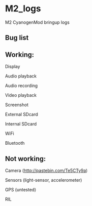 M2_logs
=======

M2 CyanogenMod bringup logs


Bug list
----------


Working:
--------
Display

Audio playback

Audio recording

Video playback

Screenshot

External SDcard

Internal SDcard

WiFi

Bluetooth


Not working:
-----------
Camera (http://pastebin.com/Te5CTy9a)

Sensors (light-sensor, accelerometer)

GPS (untested)

RIL

